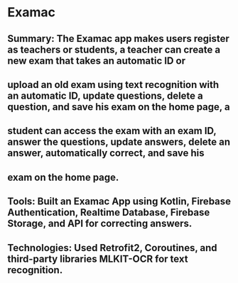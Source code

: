 # Examac

## Summary: The Examac app makes users register as teachers or students, a teacher can create a new exam that takes an automatic ID or
## upload an old exam using text recognition with an automatic ID, update questions, delete a question, and save his exam on the home page, a
## student can access the exam with an exam ID, answer the questions, update answers, delete an answer, automatically correct, and save his
## exam on the home page.

## Tools: Built an Examac App using Kotlin, Firebase Authentication, Realtime Database, Firebase Storage, and API for correcting answers.

## Technologies: Used Retrofit2, Coroutines, and third-party libraries MLKIT-OCR for text recognition.
